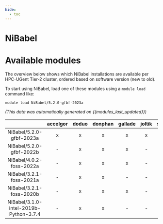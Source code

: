 ```yaml
---
hide:
  - toc
---
```


NiBabel
=======

# Available modules


The overview below shows which NiBabel installations are available per HPC-UGent Tier-2 cluster, ordered based on software version (new to old).

To start using NiBabel, load one of these modules using a `module load` command like:

```shell
module load NiBabel/5.2.0-gfbf-2023a
```

*(This data was automatically generated on {{modules_last_updated}})*  

| |accelgor|doduo|donphan|gallade|joltik|shinx|
| :---: | :---: | :---: | :---: | :---: | :---: | :---: |
|NiBabel/5.2.0-gfbf-2023a|x|x|x|x|x|x|
|NiBabel/5.2.0-gfbf-2022b|-|x|x|x|-|-|
|NiBabel/4.0.2-foss-2022a|-|x|x|x|-|-|
|NiBabel/3.2.1-foss-2021a|-|x|x|-|-|-|
|NiBabel/3.2.1-foss-2020b|-|x|x|x|-|-|
|NiBabel/3.1.0-intel-2019b-Python-3.7.4|-|x|x|-|-|-|
